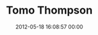 ---
title: "Tomo Thompson"
date: 2012-05-18 16:08:57 00:00
permalink: /tomo_thompson
twitter: "Tomo_Thompson"
likes: [50,256,255,252,254,131,121,205]
id: 350
gravatar: "http://www.gravatar.com/avatar/06e0cf24d8861e440bf01de31b9901a7"
---